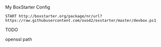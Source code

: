 My BoxStarter Config

    START http://boxstarter.org/package/nr/url?https://raw.githubusercontent.com/oxo42/oxstarter/master/devbox.ps1

TODO

openssl path
